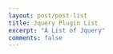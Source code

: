 ```yaml
---
layout: post/post-list
title: Jquery Plugin List
excerpt: "A List of Jquery"
comments: false
---
```

